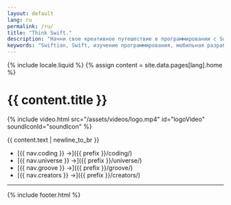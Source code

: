 ```yaml
---
layout: default
lang: ru
permalink: /ru/
title: "Think Swift."
description: "Начни свое креативное путешествие в программировании с Swiftian — интерактивной платформой, разработанной для эффективного изучения Swift."
keywords: "Swiftian, Swift, изучение программирования, мобильная разработка, изучить Swift"
---
```


{% include locale.liquid %}
{% assign content = site.data.pages[lang].home %}

# {{ content.title }}

{% include video.html src="/assets/videos/logo.mp4" id="logoVideo" soundIconId="soundIcon" %}

{{ content.text | newline_to_br }}

- [{{ nav.coding }} →]({{ prefix }}/coding/)
- [{{ nav.universe }} →]({{ prefix }}/universe/)
- [{{ nav.groove }} →]({{ prefix }}/groove/)
- [{{ nav.creators }} →]({{ prefix }}/creators/)

---
{% include footer.html %}